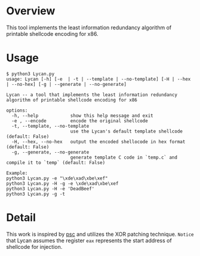 # Overview
This tool implements the least information redundancy algorithm of printable shellcode encoding for x86.

# Usage

```shell
$ python3 Lycan.py 
usage: Lycan [-h] [-e  | -t | --template | --no-template] [-H | --hex | --no-hex] [-g | --generate | --no-generate]

Lycan -- a tool that implements the least information redundancy algorithm of printable shellcode encoding for x86

options:
  -h, --help            show this help message and exit
  -e , --encode         encode the original shellcode
  -t, --template, --no-template
                        use the Lycan's default template shellcode (default: False)
  -H, --hex, --no-hex   output the encoded shellocode in hex format (default: False)
  -g, --generate, --no-generate
                        generate template C code in `temp.c` and compile it to `temp` (default: False)

Example:
python3 Lycan.py -e "\xde\xad\xbe\xef"
python3 Lycan.py -H -g -e \xde\xad\xbe\xef
python3 Lycan.py -H -e 'DeadBeef'
python3 Lycan.py -g -t
```

# Detail

This work is inspired by [psc](https://github.com/dhrumil29699/Printable-Encoder) and utilizes the XOR patching technique. `Notice` that Lycan assumes the register `eax` represents the start address of shellcode for injection.